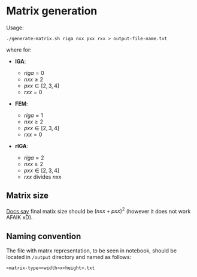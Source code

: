 # Matrix generation

Usage: 

```
./generate-matrix.sh riga nxx pxx rxx > output-file-name.txt
```

where for:

* **IGA**:
	* $riga = 0$
	* $nxx \ge 2$
	* $pxx \in [2, 3, 4]$
	* $rxx = 0$

* **FEM**:
	* $riga = 1$
	* $nxx \ge 2$
	* $pxx \in [2, 3, 4]$
	* $rxx = 0$

* **rIGA**:
	* $riga = 2$
	* $nxx \ge 2$
	* $pxx \in [2, 3, 4]$
	* $rxx$ divides $nxx$


## Matrix size

[Docs say](https://upel2.cel.agh.edu.pl/wiet/pluginfile.php/103424/mod_resource/content/1/Opis%20mass_matrix.pdf) final 
matix size should be $(nxx + pxx)^2$ (however it does not work AFAIK xD).


## Naming convention

The file with matrx representation, to be seen in notebook, should be located in `/output` directory and named as follows:

```
<matrix-type><width>x<height>.txt
```
